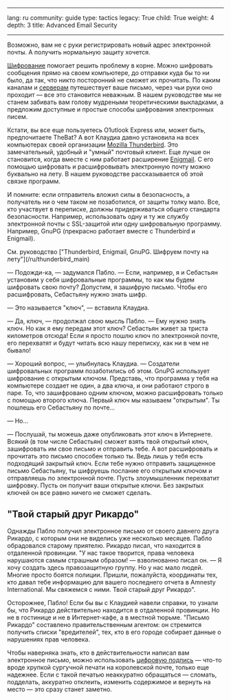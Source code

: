 

---

lang: ru
community: guide
type: tactics
legacy: True
child: True
weight: 4
depth: 3
title: Advanced Email Security

---

Возможно, вам не с руки регистрировать новый адрес электронной почты. А получить нормальную защиту хочется.

[Шифрование](/ru/glossary#Encryption) помогает решить проблему в корне. Можно шифровать сообщения прямо на своем компьютере, до отправки куда бы то ни было, да так, что никто посторонний не сможет их прочитать. По каким каналам и [серверам](/ru/glossary#Server) путешествует ваше письмо, через чьи руки оно проходит — все это становится неважным. В нашем руководстве мы не станем забивать вам голову мудреными теоретическими выкладками, а предложим доступные и простые способы шифрования электронных писем.

Кстати, вы все еще пользуетесь O1utlook Express или, может быть, предпочитаете TheBat? А вот Клаудиа давно установила на всех компьютерах своей организации [Mozilla Thunderbird](/ru/glossary#Thunderbird). Это замечательный, удобный и &quot;умный&quot; почтовый
клиент. Еще лучше он становится, когда вместе с ним работает расширение
[Enigmail](/ru/glossary#Enigmail). С его помощью шифровать и расшифровывать электронную почту можно буквально на лету. В нашем руководстве рассказывается об этой связке программ. 

И помните: если отправитель вложил силы в безопасность, а получатель ни
о чем таком не позаботился, от защиты толку мало. Все, кто участвует в
переписке, должны придерживаться общего стандарта безопасности.
Например, использовать одну и ту же службу электронной почты с
SSL-защитой или одну шифровальную программу. Например, GnuPG (прекрасно
работает вместе с Thunderbird и Enigmail).

<div class=getstarted markdown=1>См. руководство [&quot;Thunderbird, Enigmail, GnuPG. Шифруем почту на лету&quot;](/ru/thunderbird_main)</div>

— Подожди-ка, — задумался Пабло. — Если, например, я и Себастьян
установим у себя шифровальные программы, то как мы будем шифровать свою
почту? Допустим, я зашифрую письмо. Чтобы его расшифровать, Себастьяну
нужно знать шифр.

— Это называется &quot;ключ&quot;, — вставила Клаудиа.

— Да, ключ, — продолжал свою мысль Пабло. — Ему нужно знать ключ. Но
как я ему передам этот ключ? Себастьян живет за триста километров
отсюда! Если я просто пошлю ключ по электронной почте, его перехватят и
будут читать всю нашу переписку, как ни в чем не бывало!

— Хороший вопрос, — улыбнулась Клаудиа. — Создатели шифровальных
программ позаботились об этом. GnuPG использует шифрование с открытым
ключом. Представь, что программа у тебя на компьютере создает не один,
а два ключа, и они работают строго в паре. То, что зашифровано одним
ключом, можно расшифровать только с помощью второго ключа. Первый ключ
мы называем &quot;открытым&quot;. Ты пошлешь его Себастьяну по почте...

— Но...

— Послушай, ты можешь даже опубликовать этот ключ в Интернете.
Всякий (в том числе Себастьян) сможет взять твой открытый ключ,
зашифровать им свое письмо и отправить тебе. А вот расшифровать и
прочитать это письмо способен только ты. Ведь лишь у тебя есть
подходящий закрытый ключ. Если тебе нужно отправить защищенное письмо
Себастьяну, ты шифруешь послание его открытым ключом и отправляешь по
электронной почте. Пусть злоумышленник перехватит шифровку. Пусть он
получит ваши открытые ключи. Без закрытых ключей он все равно ничего не
сможет сделать.

## "Твой старый друг Рикардо"

Однажды Пабло получил электронное письмо от своего давнего друга
Рикардо, с которым они не виделись уже несколько месяцев. Пабло
обрадовался старому приятелю. Рикардо писал, что находится в отдаленной
провинции. &quot;У нас такое творится, права человека нарушаются самым
страшным образом! — взволнованно писал он. — Я хочу создать здесь
правозащитную группу. Но у нас мало людей. Многие просто боятся
полиции. Пришли, пожалуйста, координаты тех, кто давал тебе информацию
для вашего последнего отчета в Amnesty International. Мы свяжемся с
ними. Твой старый друг Рикардо&quot;.

Осторожнее, Пабло! Если бы вы с Клаудией навели справки, то узнали
бы, что Рикардо действительно находится в отдаленной провинции. Но не в
гостинице и не в Интернет-кафе, а в местной тюрьме. &quot;Письмо Рикардо&quot; составлено правительственным агентом: он стремится получить списки &quot;вредителей&quot;, тех, кто в его городе собирает данные о нарушениях прав человека.

Чтобы наверняка знать, кто в действительности написал вам
электронное письмо, можно использовать [цифровую подпись](/ru/glossary#Digital_signature) — что-то вроде
хрупкой сургучной печати на королевской почте, только еще надежнее.
Если с такой печатью неаккуратно обращаться — сломать, подделать,
аккуратно отклеить, изменить содержимое и вернуть на место — это сразу
станет заметно.



